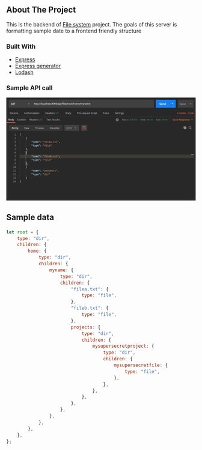 ## About The Project

This is the backend of [File system](https://github.com/yhl234/react-file-system) project. The goals of this server is formatting sample date to a frontend friendly structure

### Built With

- [Express](https://expressjs.com/)
- [Express generator](https://expressjs.com/en/starter/generator.html)
- [Lodash](https://lodash.com/)

### Sample API call

![screenshot](https://raw.githubusercontent.com/yhl234/react-file-system-api/master/images/screenshot.png)

## Sample data

```js
let root = {
	type: "dir",
	children: {
		home: {
			type: "dir",
			children: {
				myname: {
					type: "dir",
					children: {
						"filea.txt": {
							type: "file",
						},
						"fileb.txt": {
							type: "file",
						},
						projects: {
							type: "dir",
							children: {
								mysupersecretproject: {
									type: "dir",
									children: {
										mysupersecretfile: {
											type: "file",
										},
									},
								},
							},
						},
					},
				},
			},
		},
	},
};
```
